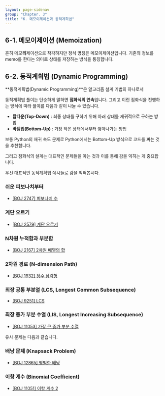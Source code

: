 ```yaml
---
layout: page-sidenav
group: "Chapter. 3"
title: "6. 메모이제이션과 동적계획법"
---
```


## 6-1. 메모이제이션 (Memoization)

흔히 메모**리**제이션으로 착각하지만 정식 명칭은 메모이제이션입니다. 
기존의 정보를 memo를 한다는 의미로 상태를 저장하는 방식을 통칭합니다.

## 6-2. 동적계획법 (Dynamic Programming)

**동적계획법(Dynamic Programming)**은 알고리즘 설계 기법의 하나로서 

동적계획법 풀이는 단순하게 말하면 **점화식의 연속**입니다. 그리고 이런 점화식을 진행하는 방식에 따라 풀이를 다음과 같이 나눌 수 있습니다.

- **탑다운(Top-Down)** : 최종 상태를 구하기 위해 아래 상태를 재귀적으로 구하는 방법
- **바텀업(Bottom-Up)** : 가장 작은 상태에서부터 쌓아나가는 방법

보통 Python의 재귀 속도 문제로 Python에서는 Bottom-Up 방식으로 코드를 짜는 것을 추천합니다.

그리고 점화식의 설계는 대표적인 문제들을 아는 것과 이를 통해 감을 익히는 게 중요합니다.

우선 대표적인 동적계획법 예시들로 감을 익혀봅시다.

### 쉬운 피보나치부터

- [[BOJ 2747] 피보나치 수](https://www.acmicpc.net/problem/2747)

### 계단 오르기

- [[BOJ 2579] 계단 오르기](https://www.acmicpc.net/problem/2579)

### N차원 누적합과 부분합

- [[BOJ 2167] 2차원 배열의 합](https://www.acmicpc.net/problem/2167)

### 2차원 경로 (N-dimension Path)

- [[BOJ 1932] 정수 삼각형](https://www.acmicpc.net/problem/1932)

### 최장 공통 부분열 (LCS, Longest Common Subsequence)

- [[BOJ 9251] LCS](https://www.acmicpc.net/problem/9251)

### 최장 증가 부분 수열 (LIS, Longest Increasing Subsequence)

- [[BOJ 11053] 가장 큰 증가 부분 수열](https://www.acmicpc.net/problem/11053)

유사 문제는 다음과 같습니다.

### 배낭 문제 (Knapsack Problem)

- [[BOJ 12865] 평범한 배낭](https://www.acmicpc.net/problem/12865)

### 이항 계수 (Binomial Coefficient)

- [[BOJ 11051] 이항 계수 2](https://www.acmicpc.net/problem/11051)
